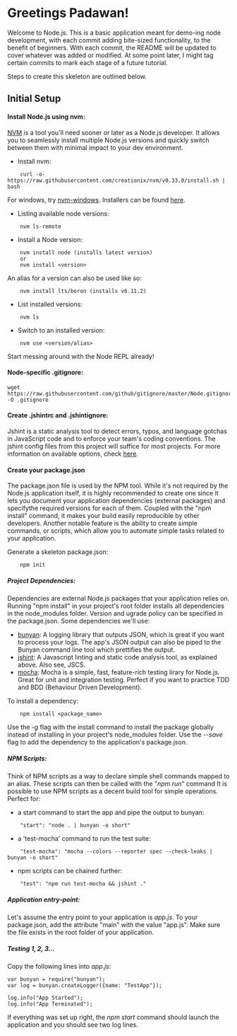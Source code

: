 # Greetings Padawan!

Welcome to Node.js. This is a basic application meant for demo-ing node development, with each commit adding bite-sized functionality, to the benefit of beginners.
With each commit, the README will be updated to cover whatever was added or modified. At some point later, I might tag certain commits to mark each stage of a future tutorial. 

Steps to create this skeleton are outlined below.


## Initial Setup

#### Install Node.js using nvm:
[NVM](https://github.com/creationix/nvm/blob/master/README.md) is a tool you'll need sooner or later as a Node.js developer. It allows you to seamlessly install multiple Node.js versions and quickly switch between them with minimal impact to your dev environment.

- Install nvm:
```
    curl -o- https://raw.githubusercontent.com/creationix/nvm/v0.33.0/install.sh | bash
```
For windows, try [nvm-windows](https://github.com/coreybutler/nvm-windows). Installers can be found [here](https://github.com/coreybutler/nvm-windows/releases).
- Listing available node versions:
```
    nvm ls-remote
```
- Install a Node version:
```
    nvm install node (installs latest version)
    or
    nvm install <version>
```
An alias for a version can also be used like so:
```
    nvm install lts/boron (installs v6.11.2)
```
- List installed versions:
```
    nvm ls
```
- Switch to an installed version:
```
    nvm use <version/alias>
```
Start messing around with the Node REPL already!

#### Node-specific .gitignore:
	wget https://raw.githubusercontent.com/github/gitignore/master/Node.gitignore -O .gitignore

#### Create .jshintrc and .jshintignore:
Jshint is a static analysis tool to detect errors, typos, and language gotchas in JavaScript code and to enforce your team's coding conventions.
The jshint config files from this project will suffice for most projects. For more information on available options, check [here](http://jshint.com/docs/options/).

#### Create your package.json
The package.json file is used by the NPM tool. While it's not required by the Node.js application itself, it is highly recommended to create one since it lets you document your application dependencies (external packages) and specifythe required versions for each of them. Coupled with the "npm install" command, it makes your build easily reproducible by other developers.
Another notable feature is the ability to create simple commands, or scripts, which allow you to automate simple tasks related to your application.

Generate a skeleton package.json:
```
    npm init
```

##### Project Dependencies:

Dependencies are external Node.js packages that your application relies on. Running "npm install" in your project's root folder installs all dependencies in the node_modules folder. Version and ugrade policy can be specified in the package.json. Some dependencies we'll use:
- [bunyan](https://www.npmjs.com/package/bunyan): A logging library that outputs JSON, which is great if you want to process your logs. The app's JSON output can also be piped to the Bunyan command line tool which prettifies the output.
- [jshint](http://jshint.com/about/): A Javascript linting and static code analysis tool, as explained above. Also see, JSCS.
- [mocha](https://mochajs.org/): Mocha is a simple, fast, feature-rich testing lirary for Node.js. Great for unit and integration testing. Perfect if you want to practice TDD and BDD (Behaviour Driven Development).

To install a dependency:
```
	npm install <package_name>
```
Use the _-g_ flag with the install command to install the package globally instead of installing in your project's node_modules folder.
Use the _--save_ flag to add the dependency to the application's package.json.

##### NPM Scripts:
Think of NPM scripts as a way to declare simple shell commands mapped to an alias. These scripts can then be called with the "_npm run_" command
It is possible to use NPM scripts as a decent build tool for simple operations.
Perfect for:
- a start command to start the app and pipe the output to bunyan:
```
	"start": "node . | bunyan -o short"
```
- a 'test-mocha' command to run the test suite:
```
	"test-mocha": "mocha --colors --reporter spec --check-leaks | bunyan -o short"
```
- npm scripts can be chained further:
```
	"test": "npm run test-mocha && jshint ."
```

##### Application entry-point:

Let's assume the entry point to your application is _app.js_. To your package.json, add the attribute "main" with the value "app.js". Make sure the file exists in the root folder of your application.

##### Testing 1, 2, 3...

Copy the following lines into _app.js_:

```
var bunyan = require("bunyan");
var log = bunyan.createLogger({name: "TestApp"});

log.info("App Started");
log.info("App Terminated");
```

If everything was set up right, the _npm start_ command should launch the application and you should see two log lines.